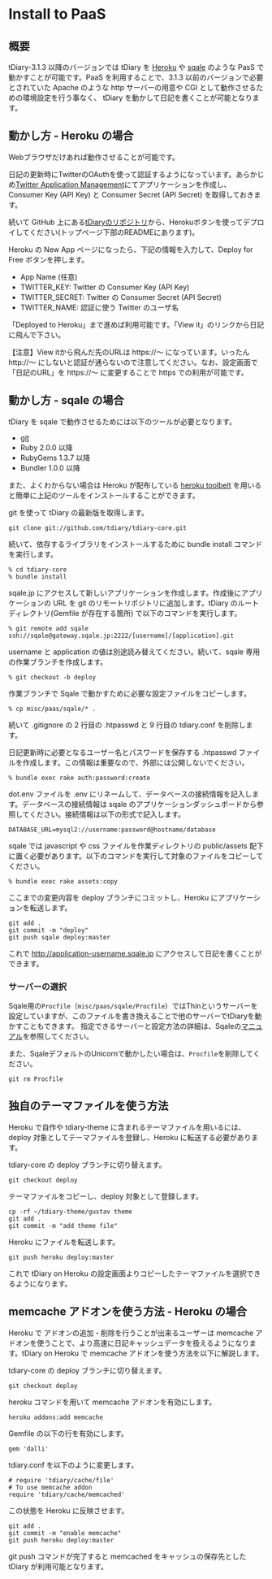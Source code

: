 Install to PaaS
=====================

概要
--

tDiary-3.1.3 以降のバージョンでは tDiary を [Heroku](http://www.heroku.com) や [sqale](http://sqale.jp) のような PasS で動かすことが可能です。PaaS を利用することで、3.1.3 以前のバージョンで必要とされていた Apache のような http サーバーの用意や CGI として動作させるための環境設定を行う事なく、 tDiary を動かして日記を書くことが可能となります。

動かし方 - Heroku の場合
----

Webブラウザだけあれば動作させることが可能です。

日記の更新時にTwitterのOAuthを使って認証するようになっています。あらかじめ[Twitter Application Management](https://apps.twitter.com/)にてアプリケーションを作成し、Consumer Key (API Key) と Consumer Secret (API Secret) を取得しておきます。

続いて GitHub 上にある[tDiaryのリポジトリ](https://github.com/tdiary/tdiary-core)から、Herokuボタンを使ってデプロイしてください(トップページ下部のREADMEにあります)。

Heroku の New App ページになったら、下記の情報を入力して、Deploy for Free ボタンを押します。

* App Name (任意)
* TWITTER_KEY: Twitter の Consumer Key (API Key)
* TWITTER_SECRET: Twitter の Consumer Secret (API Secret)
* TWITTER_NAME: 認証に使う Twitter のユーザ名

「Deployed to Heroku」まで進めば利用可能です。「View it」のリンクから日記に飛んで下さい。

【注意】View itから飛んだ先のURLは https://～ になっています。いったん http://～ にしないと認証が通らないので注意してください。なお、設定画面で「日記のURL」を https://～ に変更することで https での利用が可能です。

動かし方 - sqale の場合
----

tDiary を sqale で動作させるためには以下のツールが必要となります。

  - [git](http://git-scm.com)
  - Ruby 2.0.0 以降
  - RubyGems 1.3.7 以降
  - Bundler 1.0.0 以降

また、よくわからない場合は Heroku が配布している [heroku toolbelt](https://toolbelt.heroku.com) を用いると簡単に上記のツールをインストールすることができます。

git を使って tDiary の最新版を取得します。

```
git clone git://github.com/tdiary/tdiary-core.git
```

続いて、依存するライブラリをインストールするために bundle install コマンドを実行します。

```
% cd tdiary-core
% bundle install
```

sqale.jp にアクセスして新しいアプリケーションを作成します。作成後にアプリケーションの URL を git のリモートリポジトリに追加します。tDiary のルートディレクトリ(Gemfile が存在する箇所) で以下のコマンドを実行します。

```
% git remote add sqale ssh://sqale@gateway.sqale.jp:2222/[username]/[application].git
```

username と application の値は別途読み替えてください。続いて、sqale 専用の作業ブランチを作成します。

```
% git checkout -b deploy
```

作業ブランチで Sqale で動かすために必要な設定ファイルをコピーします。

```
% cp misc/paas/sqale/* .
```

続いて .gitignore の 2 行目の .htpasswd と 9 行目の tdiary.conf を削除します。

日記更新時に必要となるユーザー名とパスワードを保存する .htpasswd ファイルを作成します。この情報は重要なので、外部には公開しないでください。

```
% bundle exec rake auth:password:create
```

dot.env ファイルを .env にリネームして、データベースの接続情報を記入します。データベースの接続情報は sqale のアプリケーションダッシュボードから参照してください。接続情報は以下の形式で記入します。

```
DATABASE_URL=mysql2://username:password@hostname/database
```

sqale では javascript や css ファイルを作業ディレクトリの public/assets 配下に置く必要があります。以下のコマンドを実行して対象のファイルをコピーしてください。

```
% bundle exec rake assets:copy
```

ここまでの変更内容を deploy ブランチにコミットし、Heroku にアプリケーションを転送します。

```
git add .
git commit -m "deploy"
git push sqale deploy:master
```

これで http://application-username.sqale.jp にアクセスして日記を書くことができます。

### サーバーの選択

Sqale用の`Procfile`（`misc/paas/sqale/Procfile`）ではThinというサーバーを設定していますが、このファイルを書き換えることで他のサーバーでtDiaryを動かすこともできます。
指定できるサーバーと設定方法の詳細は、Sqaleの[マニュアル](https://sqale.jp/support/manual/change-web-server)を参照してください。

また、SqaleデフォルトのUnicornで動かしたい場合は、`Procfile`を削除してください。

```
git rm Procfile
```

独自のテーマファイルを使う方法
----

Heroku で自作や tdiary-theme に含まれるテーマファイルを用いるには、deploy 対象としてテーマファイルを登録し、Heroku に転送する必要があります。

tdiary-core の deploy ブランチに切り替えます。

```
git checkout deploy
```

テーマファイルをコピーし、deploy 対象として登録します。

```
cp -rf ~/tdiary-theme/gustav theme
git add .
git commit -m "add theme file"
```

Heroku にファイルを転送します。

```
git push heroku deploy:master
```

これで tDiary on Heroku の設定画面よりコピーしたテーマファイルを選択できるようになります。

memcache アドオンを使う方法 - Heroku の場合
----

Heroku で アドオンの追加・削除を行うことが出来るユーザーは memcache アドオンを使うことで、より高速に日記キャッシュデータを扱えるようになります。tDiary on Heroku で memcache アドオンを使う方法を以下に解説します。

tdiary-core の deploy ブランチに切り替えます。

```
git checkout deploy
```

heroku コマンドを用いて memcache アドオンを有効にします。

```
heroku addons:add memcache
```

Gemfile の以下の行を有効にします。

```
gem 'dalli'
```

tdiary.conf を以下のように変更します。

```
# require 'tdiary/cache/file'
# To use memcache addon
require 'tdiary/cache/memcached'
```

この状態を Heroku に反映させます。

```
git add .
git commit -m "enable memcache"
git push heroku deploy:master
```

git push コマンドが完了すると memcached をキャッシュの保存先とした tDiary が利用可能となります。
